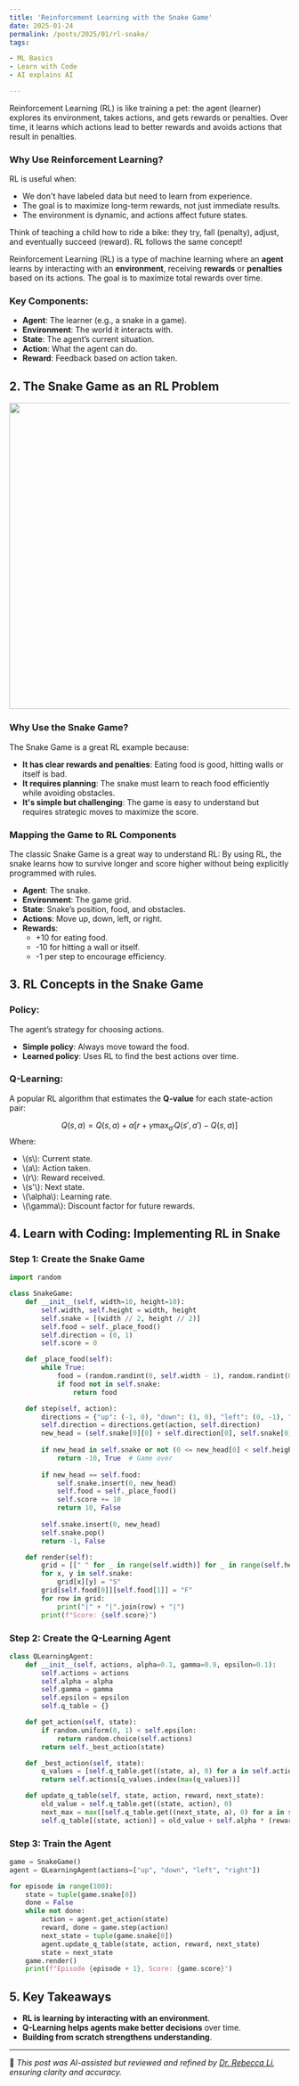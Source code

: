 ```yaml
---
title: 'Reinforcement Learning with the Snake Game'
date: 2025-01-24
permalink: /posts/2025/01/rl-snake/
tags:

- ML Basics
- Learn with Code
- AI explains AI

---
```


Reinforcement Learning (RL) is like training a pet: the agent (learner) explores its environment, takes actions, and gets rewards or penalties. Over time, it learns which actions lead to better rewards and avoids actions that result in penalties.

### **Why Use Reinforcement Learning?**
RL is useful when:
- We don't have labeled data but need to learn from experience.
- The goal is to maximize long-term rewards, not just immediate results.
- The environment is dynamic, and actions affect future states.

Think of teaching a child how to ride a bike: they try, fall (penalty), adjust, and eventually succeed (reward). RL follows the same concept!

Reinforcement Learning (RL) is a type of machine learning where an **agent** learns by interacting with an **environment**, receiving **rewards** or **penalties** based on its actions. The goal is to maximize total rewards over time.

### **Key Components:**

- **Agent**: The learner (e.g., a snake in a game).
- **Environment**: The world it interacts with.
- **State**: The agent’s current situation.
- **Action**: What the agent can do.
- **Reward**: Feedback based on action taken.

## **2. The Snake Game as an RL Problem**
<p align="center"><img src="/figures/posts/Snake Game Visualization.png"  width="550" class="inline"/></p>

### **Why Use the Snake Game?**
The Snake Game is a great RL example because:
- **It has clear rewards and penalties**: Eating food is good, hitting walls or itself is bad.
- **It requires planning**: The snake must learn to reach food efficiently while avoiding obstacles.
- **It's simple but challenging**: The game is easy to understand but requires strategic moves to maximize the score.

### **Mapping the Game to RL Components**

The classic Snake Game is a great way to understand RL: By using RL, the snake learns how to survive longer and score higher without being explicitly programmed with rules.

- **Agent**: The snake.
- **Environment**: The game grid.
- **State**: Snake’s position, food, and obstacles.
- **Actions**: Move up, down, left, or right.
- **Rewards**:
  - +10 for eating food.
  - -10 for hitting a wall or itself.
  - -1 per step to encourage efficiency.

## **3. RL Concepts in the Snake Game**

### **Policy:**

The agent’s strategy for choosing actions.

- **Simple policy**: Always move toward the food.
- **Learned policy**: Uses RL to find the best actions over time.

### **Q-Learning:**

A popular RL algorithm that estimates the **Q-value** for each state-action pair:

$$
Q(s, a) = Q(s, a) + \alpha \left[ r + \gamma \max_{a'} Q(s', a') - Q(s, a) \right]
$$
Where:

- \\(s\\): Current state.
- \\(a\\): Action taken.
- \\(r\\): Reward received.
- \\(s'\\): Next state.
- \\(\alpha\\): Learning rate.
- \\(\gamma\\): Discount factor for future rewards.

## **4. Learn with Coding: Implementing RL in Snake**

### **Step 1: Create the Snake Game**

```python
import random

class SnakeGame:
    def __init__(self, width=10, height=10):
        self.width, self.height = width, height
        self.snake = [(width // 2, height // 2)]
        self.food = self._place_food()
        self.direction = (0, 1)
        self.score = 0

    def _place_food(self):
        while True:
            food = (random.randint(0, self.width - 1), random.randint(0, self.height - 1))
            if food not in self.snake:
                return food

    def step(self, action):
        directions = {"up": (-1, 0), "down": (1, 0), "left": (0, -1), "right": (0, 1)}
        self.direction = directions.get(action, self.direction)
        new_head = (self.snake[0][0] + self.direction[0], self.snake[0][1] + self.direction[1])
        
        if new_head in self.snake or not (0 <= new_head[0] < self.height and 0 <= new_head[1] < self.width):
            return -10, True  # Game over
        
        if new_head == self.food:
            self.snake.insert(0, new_head)
            self.food = self._place_food()
            self.score += 10
            return 10, False
        
        self.snake.insert(0, new_head)
        self.snake.pop()
        return -1, False

    def render(self):
        grid = [[" " for _ in range(self.width)] for _ in range(self.height)]
        for x, y in self.snake:
            grid[x][y] = "S"
        grid[self.food[0]][self.food[1]] = "F"
        for row in grid:
            print("|" + "|".join(row) + "|")
        print(f"Score: {self.score}")
```

### **Step 2: Create the Q-Learning Agent**

```python
class QLearningAgent:
    def __init__(self, actions, alpha=0.1, gamma=0.9, epsilon=0.1):
        self.actions = actions
        self.alpha = alpha
        self.gamma = gamma
        self.epsilon = epsilon
        self.q_table = {}

    def get_action(self, state):
        if random.uniform(0, 1) < self.epsilon:
            return random.choice(self.actions)
        return self._best_action(state)

    def _best_action(self, state):
        q_values = [self.q_table.get((state, a), 0) for a in self.actions]
        return self.actions[q_values.index(max(q_values))]

    def update_q_table(self, state, action, reward, next_state):
        old_value = self.q_table.get((state, action), 0)
        next_max = max([self.q_table.get((next_state, a), 0) for a in self.actions])
        self.q_table[(state, action)] = old_value + self.alpha * (reward + self.gamma * next_max - old_value)
```

### **Step 3: Train the Agent**

```python
game = SnakeGame()
agent = QLearningAgent(actions=["up", "down", "left", "right"])

for episode in range(100):
    state = tuple(game.snake[0])
    done = False
    while not done:
        action = agent.get_action(state)
        reward, done = game.step(action)
        next_state = tuple(game.snake[0])
        agent.update_q_table(state, action, reward, next_state)
        state = next_state
    game.render()
    print(f"Episode {episode + 1}, Score: {game.score}")
```

## **5. Key Takeaways**

- **RL is learning by interacting with an environment**.
- **Q-Learning helps agents make better decisions** over time.
- **Building from scratch strengthens understanding**.

---

🤖 *This post was AI-assisted but reviewed and refined by *[*Dr. Rebecca Li*](https://xiaoyang-rebecca.github.io/)*, ensuring clarity and accuracy.*

